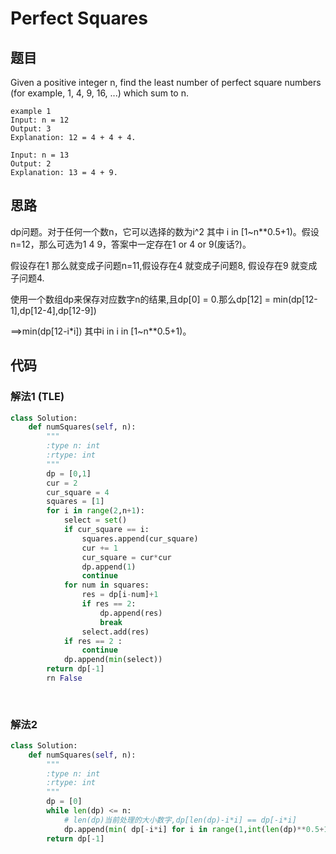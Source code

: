 # Perfect Squares

## 题目

Given a positive integer n, find the least number of perfect square numbers (for example, 1, 4, 9, 16, ...) which sum to n.

```
example 1
Input: n = 12
Output: 3 
Explanation: 12 = 4 + 4 + 4.
```

```
Input: n = 13
Output: 2
Explanation: 13 = 4 + 9.
```

## 思路
 
   dp问题。对于任何一个数n，它可以选择的数为i^2 其中 i in [1~n**0.5+1)。假设n=12，那么可选为1 4 9，答案中一定存在1 or 4 or 9(废话?)。
   
   假设存在1 那么就变成子问题n=11,假设存在4 就变成子问题8, 假设存在9 就变成子问题4.
   
   使用一个数组dp来保存对应数字n的结果,且dp[0] = 0.那么dp[12] = min(dp[12-1],dp[12-4],dp[12-9])
   
   ==>min(dp[12-i*i]) 其中i in i in [1~n**0.5+1)。

## 代码

### 解法1 (TLE)
```python
class Solution:
    def numSquares(self, n):
        """
        :type n: int
        :rtype: int
        """
        dp = [0,1]
        cur = 2
        cur_square = 4
        squares = [1]
        for i in range(2,n+1):
            select = set()
            if cur_square == i:
                squares.append(cur_square)
                cur += 1
                cur_square = cur*cur
                dp.append(1)
                continue
            for num in squares:
                res = dp[i-num]+1
                if res == 2:
                    dp.append(res)
                    break
                select.add(res)
            if res == 2 :
                continue 
            dp.append(min(select))
        return dp[-1]
        rn False
                
        
```
### 解法2

```python
class Solution:
    def numSquares(self, n):
        """
        :type n: int
        :rtype: int
        """
        dp = [0]
        while len(dp) <= n:
            # len(dp)当前处理的大小数字,dp[len(dp)-i*i] == dp[-i*i]
            dp.append(min( dp[-i*i] for i in range(1,int(len(dp)**0.5+1)) )+1)
        return dp[-1]
```

